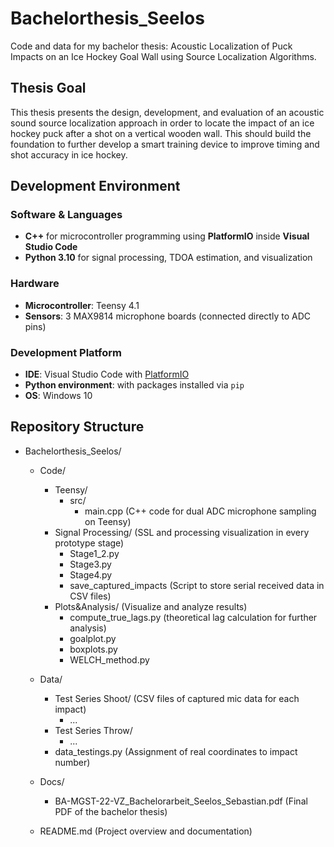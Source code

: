 # Bachelorthesis_Seelos
Code and data for my bachelor thesis: Acoustic Localization of Puck Impacts on an Ice Hockey Goal Wall using Source Localization Algorithms. 

## Thesis Goal
This thesis presents the design, development, and evaluation of an acoustic sound source localization approach in order to locate the impact of an ice hockey puck after
a shot on a vertical wooden wall. This should build the foundation to further develop a smart training device to improve timing and shot accuracy in ice hockey.

## Development Environment

### Software & Languages
- **C++** for microcontroller programming using **PlatformIO** inside **Visual Studio Code**
- **Python 3.10** for signal processing, TDOA estimation, and visualization

### Hardware
- **Microcontroller**: Teensy 4.1
- **Sensors**: 3 MAX9814 microphone boards (connected directly to ADC pins)

### Development Platform
- **IDE**: Visual Studio Code with [PlatformIO](https://platformio.org/)
- **Python environment**: with packages installed via `pip`
- **OS**: Windows 10

## Repository Structure

- Bachelorthesis_Seelos/
  - Code/
    - Teensy/
      - src/
        - main.cpp                    (C++ code for dual ADC microphone sampling on Teensy)
    - Signal Processing/              (SSL and processing visualization in every prototype stage)
      - Stage1_2.py                  
      - Stage3.py
      - Stage4.py
      - save_captured_impacts          (Script to store serial received data in CSV files)
    - Plots&Analysis/                  (Visualize and analyze results)
      - compute_true_lags.py            (theoretical lag calculation for further analysis)
      - goalplot.py
      - boxplots.py
      - WELCH_method.py
      
  - Data/
    - Test Series Shoot/                (CSV files of captured mic data for each impact)
      - ...            
    - Test Series Throw/
      - ...
    - data_testings.py                  (Assignment of real coordinates to impact number)
  
  - Docs/
    - BA-MGST-22-VZ_Bachelorarbeit_Seelos_Sebastian.pdf  (Final PDF of the bachelor thesis)

  - README.md                       (Project overview and documentation)

